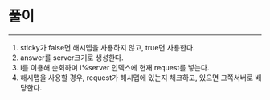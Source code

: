 # 풀이

------------------------------------------------------------------------------------

1. sticky가 false면 해시맵을 사용하지 않고, true면 사용한다.
2. answer를 server크기로 생성한다.
3. i를 이용해 순회하며 i%server 인덱스에 현재 request를 넣는다.
4. 해시맵을 사용할 경우, request가 해시맵에 있는지 체크하고, 있으면 그쪽서버로 배당한다.